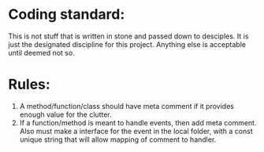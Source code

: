 # Coding standard:

This is not stuff that is written in stone and passed down to desciples.
It is just the designated discipline for this project. Anything else is 
acceptable until deemed not so.

# Rules:

1) A method/function/class should have meta comment if it provides enough 
value for the clutter.
2) If a function/method is meant to handle events, then add meta comment. 
Also must make a interface for the event in the local folder, with a const 
unique string that will allow mapping of comment to handler.
